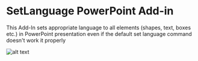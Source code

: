 # SetLanguage PowerPoint Add-in

This Add-In sets appropriate language to all elements (shapes, text, boxes etc.) in PowerPoint presentation even if the default set language command doesn't work it properly

![alt text](SetLanguage/blob/master/HowToUse/4_fin.png)
